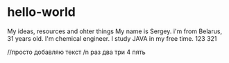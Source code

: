 # hello-world
My ideas, resources and ohter things
My name is Sergey. i'm from Belarus, 31 years old. I'm chemical engineer. I study JAVA in my free time.
123
321

//просто добавляю текст
/n раз два три 4 пять
